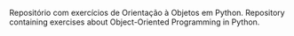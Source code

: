 Repositório com exercícios de Orientação à Objetos em Python. Repository containing exercises about Object-Oriented Programming in Python.
